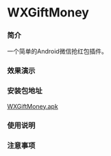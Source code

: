 # WXGiftMoney

### 简介
一个简单的Android微信抢红包插件。

### 效果演示

### 安装包地址
[WXGiftMoney.apk](https://github.com/sinawangnan7/WXGiftMoney/blob/master/WXGiftMoney.apk)

### 使用说明

### 注意事项
